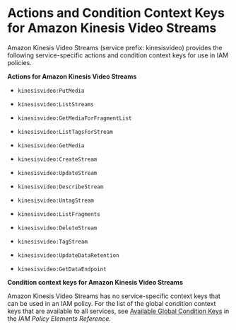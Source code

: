 # Actions and Condition Context Keys for Amazon Kinesis Video Streams<a name="list_kinesisvideo"></a>

Amazon Kinesis Video Streams \(service prefix: kinesisvideo\) provides the following service\-specific actions and condition context keys for use in IAM policies\.

**Actions for Amazon Kinesis Video Streams**

+ `kinesisvideo:PutMedia`

+ `kinesisvideo:ListStreams`

+ `kinesisvideo:GetMediaForFragmentList`

+ `kinesisvideo:ListTagsForStream`

+ `kinesisvideo:GetMedia`

+ `kinesisvideo:CreateStream`

+ `kinesisvideo:UpdateStream`

+ `kinesisvideo:DescribeStream`

+ `kinesisvideo:UntagStream`

+ `kinesisvideo:ListFragments`

+ `kinesisvideo:DeleteStream`

+ `kinesisvideo:TagStream`

+ `kinesisvideo:UpdateDataRetention`

+ `kinesisvideo:GetDataEndpoint`

**Condition context keys for Amazon Kinesis Video Streams**

Amazon Kinesis Video Streams has no service\-specific context keys that can be used in an IAM policy\. For the list of the global condition context keys that are available to all services, see [Available Global Condition Keys](reference_policies_condition-keys.md#AvailableKeys) in the *IAM Policy Elements Reference*\.